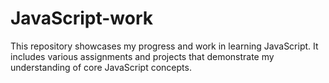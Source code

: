 # JavaScript-work
This repository showcases my progress and work in learning JavaScript. It includes various assignments and projects that demonstrate my understanding of core JavaScript concepts.
